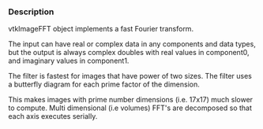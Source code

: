 ### Description

vtkImageFFT object implements a fast Fourier transform. 

The input can have real or complex data in any components and data types, but the output is always complex doubles with real values in component0, and imaginary values in component1. 

The filter is fastest for images that have power of two sizes. The filter uses a butterfly diagram for each prime factor of the dimension. 

This makes images with prime number dimensions (i.e. 17x17) much slower to compute. Multi dimensional (i.e volumes) FFT's are decomposed so that each axis executes serially.
